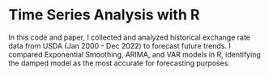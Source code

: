 # Time Series Analysis with R

In this code and paper, I collected and analyzed historical exchange rate data from USDA (Jan 2000 - Dec 2022) to forecast future trends. I compared Exponential Smoothing, ARIMA, and VAR models in R, identifying the damped model as the most accurate for forecasting purposes. 
